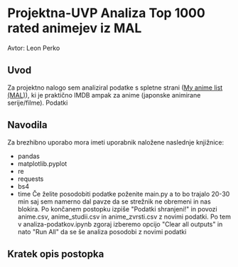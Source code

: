 # Projektna-UVP Analiza Top 1000 rated animejev iz MAL
Avtor: Leon Perko
## Uvod
Za projektno nalogo sem analiziral podatke s spletne strani ([My anime list (MAL)](https://myanimelist.net/)), ki je praktično IMDB ampak za anime (japonske animirane serije/filme). Podatki 
## Navodila
Za brezhibno uporabo mora imeti uporabnik naložene naslednje knjižnice:
- pandas
- matplotlib.pyplot
- re
- requests
- bs4
- time
Če želite posodobiti podatke poženite main.py a to bo trajalo 20-30 min saj sem namerno dal pavze da se strežnik ne obremeni in nas blokira. Po končanem postopku izpiše "Podatki shranjeni!" in povozi anime.csv, anime_studii.csv in anime_zvrsti.csv z novimi podatki. Po tem v analiza-podatkov.ipynb zgoraj izberemo opcijo "Clear all outputs" in nato "Run All" da se še analiza posodobi z novimi podatki
## Kratek opis postopka
